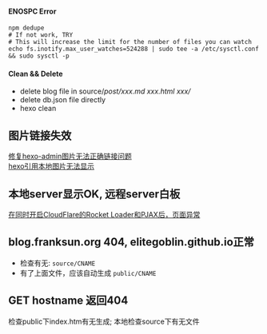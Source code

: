 
#### ENOSPC Error


```
npm dedupe
# If not work, TRY
# This will increase the limit for the number of files you can watch
echo fs.inotify.max_user_watches=524288 | sudo tee -a /etc/sysctl.conf && sudo sysctl -p
```


#### Clean && Delete

*  delete blog file in source/_post/xxx.md xxx.html xxx/_
*  delete db.json file directly
*  hexo clean

## 图片链接失效

[修复hexo-admin图片无法正确链接问题](https://www.hjliao.cn/2019/04/04/hexo-admin%E5%9B%BE%E7%89%87%E6%97%A0%E6%B3%95%E6%AD%A3%E7%A1%AE%E9%93%BE%E6%8E%A5%E9%97%AE%E9%A2%98/)  
[hexo引用本地图片无法显示](https://850552586.github.io/2018/11/15/hexo%E5%BC%95%E7%94%A8%E6%9C%AC%E5%9C%B0%E5%9B%BE%E7%89%87%E6%97%A0%E6%B3%95%E6%98%BE%E7%A4%BA/)  

## 本地server显示OK, 远程server白板


[在同时开启CloudFlare的Rocket Loader和PJAX后，页面异常](https://github.com/theme-next/hexo-theme-next/issues/1147)

## blog.franksun.org 404, elitegoblin.github.io正常

*  检查有无: `source/CNAME`
*  有了上面文件，应该自动生成 `public/CNAME`

## GET hostname 返回404

检查public下index.htm有无生成; 本地检查source下有无文件